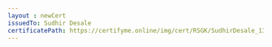 ```yaml
--- 
layout : newCert 
issuedTo: Sudhir Desale
certificatePath: https://certifyme.online/img/cert/RSGK/SudhirDesale_13ce4.png
--- 
```

